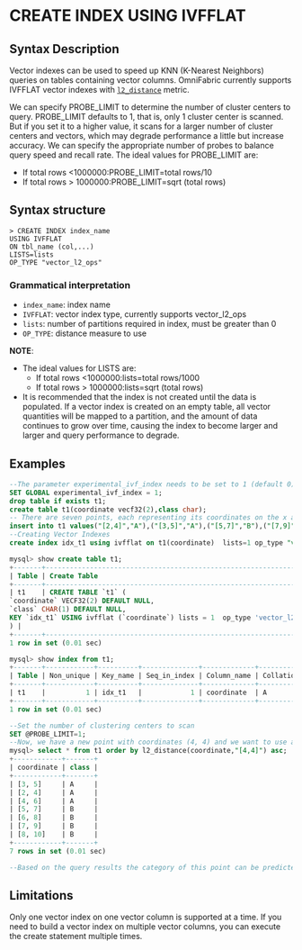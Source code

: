 # CREATE INDEX USING IVFFLAT

## Syntax Description

Vector indexes can be used to speed up KNN (K-Nearest Neighbors) queries on tables containing vector columns. OmniFabric currently supports IVFFLAT vector indexes with [`l2_distance`](../../Functions-and-Operators/Vector/l2_distance.md) metric.

We can specify PROBE_LIMIT to determine the number of cluster centers to query. PROBE_LIMIT defaults to 1, that is, only 1 cluster center is scanned. But if you set it to a higher value, it scans for a larger number of cluster centers and vectors, which may degrade performance a little but increase accuracy. We can specify the appropriate number of probes to balance query speed and recall rate. The ideal values for PROBE_LIMIT are:

- If total rows <1000000:PROBE_LIMIT=total rows/10
- If total rows > 1000000:PROBE_LIMIT=sqrt (total rows)

## Syntax structure

```
> CREATE INDEX index_name
USING IVFFLAT
ON tbl_name (col,...)
LISTS=lists
OP_TYPE "vector_l2_ops"
```

### Grammatical interpretation

- `index_name`: index name
- `IVFFLAT`: vector index type, currently supports vector_l2_ops
- `lists`: number of partitions required in index, must be greater than 0
- `OP_TYPE`: distance measure to use

__NOTE__:

- The ideal values for LISTS are:
    - If total rows <1000000:lists=total rows/1000
    - If total rows > 1000000:lists=sqrt (total rows)
- It is recommended that the index is not created until the data is populated. If a vector index is created on an empty table, all vector quantities will be mapped to a partition, and the amount of data continues to grow over time, causing the index to become larger and larger and query performance to degrade.

## Examples

```sql
--The parameter experimental_ivf_index needs to be set to 1 (default 0) to use vector indexes.
SET GLOBAL experimental_ivf_index = 1;
drop table if exists t1;
create table t1(coordinate vecf32(2),class char);
-- There are seven points, each representing its coordinates on the x and y axes, and each point's class is labeled A or B.
insert into t1 values("[2,4]","A"),("[3,5]","A"),("[5,7]","B"),("[7,9]","B"),("[4,6]","A"),("[6,8]","B"),("[8,10]","B");
--Creating Vector Indexes
create index idx_t1 using ivfflat on t1(coordinate)  lists=1 op_type "vector_l2_ops";

mysql> show create table t1;
+-------+------------------------------------------------------------------------------------------------------------------------------------------------------------------------+
| Table | Create Table                                                                                                                                                           |
+-------+------------------------------------------------------------------------------------------------------------------------------------------------------------------------+
| t1    | CREATE TABLE `t1` (
`coordinate` VECF32(2) DEFAULT NULL,
`class` CHAR(1) DEFAULT NULL,
KEY `idx_t1` USING ivfflat (`coordinate`) lists = 1  op_type 'vector_l2_ops'
) |
+-------+------------------------------------------------------------------------------------------------------------------------------------------------------------------------+
1 row in set (0.01 sec)

mysql> show index from t1;
+-------+------------+----------+--------------+-------------+-----------+-------------+----------+--------+------+------------+---------+---------------+-----------------------------------------+---------+------------+
| Table | Non_unique | Key_name | Seq_in_index | Column_name | Collation | Cardinality | Sub_part | Packed | Null | Index_type | Comment | Index_comment | Index_params                            | Visible | Expression |
+-------+------------+----------+--------------+-------------+-----------+-------------+----------+--------+------+------------+---------+---------------+-----------------------------------------+---------+------------+
| t1    |          1 | idx_t1   |            1 | coordinate  | A         |           0 | NULL     | NULL   | YES  | ivfflat    |         |               | {"lists":"1","op_type":"vector_l2_ops"} | YES     | NULL       |
+-------+------------+----------+--------------+-------------+-----------+-------------+----------+--------+------+------------+---------+---------------+-----------------------------------------+---------+------------+
1 row in set (0.01 sec)

--Set the number of clustering centers to scan
SET @PROBE_LIMIT=1;
--Now, we have a new point with coordinates (4, 4) and we want to use a KNN query to predict the class of this point.
mysql> select * from t1 order by l2_distance(coordinate,"[4,4]") asc;
+------------+-------+
| coordinate | class |
+------------+-------+
| [3, 5]     | A     |
| [2, 4]     | A     |
| [4, 6]     | A     |
| [5, 7]     | B     |
| [6, 8]     | B     |
| [7, 9]     | B     |
| [8, 10]    | B     |
+------------+-------+
7 rows in set (0.01 sec)

--Based on the query results the category of this point can be predicted as A
```

## Limitations

Only one vector index on one vector column is supported at a time. If you need to build a vector index on multiple vector columns, you can execute the create statement multiple times.
